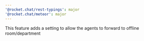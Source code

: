 ```yaml
---
'@rocket.chat/rest-typings': major
'@rocket.chat/meteor': major
---
```


This feature adds a setting to allow the agents to forward to offline room/department
